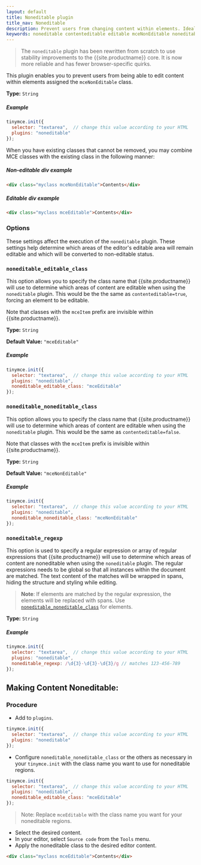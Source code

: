 ```yaml
---
layout: default
title: Noneditable plugin
title_nav: Noneditable
description: Prevent users from changing content within elements. Ideal for templates.
keywords: noneditable contenteditable editable mceNonEditable noneditable_editable_class noneditable_noneditable_class noneditable_regexp
---
```


> The `noneditable` plugin has been rewritten from scratch to use stability improvements to the {{site.productname}} core. It is now more reliable and has fewer browser-specific quirks.

This plugin enables you to prevent users from being able to edit content within elements assigned the `mceNonEditable` class.

**Type:** `String`

##### Example

```js
tinymce.init({
  selector: "textarea",  // change this value according to your HTML
  plugins: "noneditable"
});
```

When you have existing classes that cannot be removed, you may combine MCE classes with the existing class in the following manner:

##### Non-editable div example

```html
<div class="myclass mceNonEditable">Contents</div>
```

##### Editable div example

```html
<div class="myclass mceEditable">Contents</div>
```

### Options

These settings affect the execution of the `noneditable` plugin. These settings help determine which areas of the editor's editable area will remain editable and which will be converted to non-editable status.

### `noneditable_editable_class`

This option allows you to specify the class name that {{site.productname}} will use to determine which areas of content are editable when using the `noneditable` plugin. This would be the the same as `contenteditable=true`, forcing an element to be editable.

Note that classes with the `mceItem` prefix are invisible within {{site.productname}}.

**Type:** `String`

**Default Value:** `"mceEditable"`

##### Example

```js
tinymce.init({
  selector: "textarea",  // change this value according to your HTML
  plugins: "noneditable",
  noneditable_editable_class: "mceEditable"
});
```

### `noneditable_noneditable_class`

This option allows you to specify the class name that {{site.productname}} will use to determine which areas of content are editable when using the `noneditable` plugin. This would be the same as `contenteditable=false`.

Note that classes with the `mceItem` prefix is invisible within {{site.productname}}.

**Type:** `String`

**Default Value:** `"mceNonEditable"`

##### Example

```js
tinymce.init({
  selector: "textarea",  // change this value according to your HTML
  plugins: "noneditable",
  noneditable_noneditable_class: "mceNonEditable"
});
```

### `noneditable_regexp`

This option is used to specify a regular expression or array of regular expressions that {{site.productname}} will use to determine which areas of content are noneditable when using the `noneditable` plugin. The regular expressions needs to be global so that all instances within the document are matched. The text content of the matches will be wrapped in spans, hiding the structure and styling while editing.

> **Note**: If elements are matched by the regular expression, the elements will be replaced with spans. Use [`noneditable_noneditable_class`](#noneditable_noneditable_class) for elements.

**Type:** `String`

##### Example

```js
tinymce.init({
  selector: "textarea",  // change this value according to your HTML
  plugins: "noneditable",
  noneditable_regexp: /\d{3}-\d{3}-\d{3}/g // matches 123-456-789
});
```

## Making Content Noneditable:

### Procedure

* Add to `plugins`.

```js
tinymce.init({
  selector: "textarea",  // change this value according to your HTML
  plugins: "noneditable"
});
```

* Configure `noneditable_noneditable_class` or the others as necessary in your `tinymce.init` with the class name you want to use for noneditable regions.

```js
tinymce.init({
  selector: "textarea",  // change this value according to your HTML
  plugins: "noneditable",
  noneditable_editable_class: "mceEditable"
});
```
> Note: Replace `mceEditable` with the class name you want for your noneditable regions.

* Select the desired content.
* In your editor, select `Source code` from the `Tools` menu.
* Apply the noneditable class to the desired editor content.

```html
<div class="myclass mceEditable">Contents</div>
```



